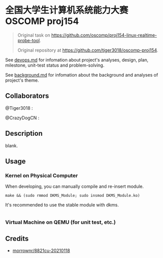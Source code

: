 # 全国大学生计算机系统能力大赛 OSCOMP proj154

> Original task on <https://github.com/oscomp/proj154-linux-realtime-probe-tool>.
>
> Original repository at <https://github.com/tiger3018/oscomp-proj154>.

See [devops.md](./devops.md) for infomation about project's analyses, design, plan, milestone, unit-test status and problem-solving.

See [background.md](./background.md) for infomation about the background and analyses of project's theme.

## Collaborators

@Tiger3018 :

@CrazyDogCN :

## Description

blank.

## Usage

### Kernel on Physical Computer

When developing, you can manually compile and re-insert module.

```shell
make && (sudo rmmod DKMS_Module; sudo insmod DKMS_Module.ko)
```

It's recommended to use the stable module with dkms.

```shell

```

### Virtual Machine on QEMU (for unit test, etc.)

## Credits

* [morrownr/8821cu-20210118](https://github.com/morrownr/8821cu-20210118)
